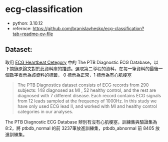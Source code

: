 # ecg-classification

- python: 3.10.12
- refernce: https://github.com/branislavhesko/ecg-classification?tab=readme-ov-file

## Dataset: 

取用 [ECG Heartbeat Cetegory](https://www.kaggle.com/datasets/shayanfazeli/heartbeat) 中的 The PTB Diagnostic ECG Database，以下摘錄原論文對於此資料庫的描述。選取第二導程的資料，在每一筆資料的最後一個數字表示為該資料的標籤， 0 標示為正常，1 標示為有心肌梗塞

> The PTB Diagnostics dataset consists of ECG records from 290 subjects: 148 diagnosed as MI , 52 healthy control, and the rest are diagnosed with 7 different disease. Each record contains ECG signals from 12 leads sampled at the frequency of 1000Hz. In this study we have only used ECG lead II, and worked with MI and healthy control categories in our analyses.

The PTB Diagnostic ECG Database 辨別有沒有心肌梗塞，訓練集與驗證集為8:2，將 ptbdb_normal 的前 3237筆放進訓練集，ptbdb_abnormal 前 8405 放進訓練集。
